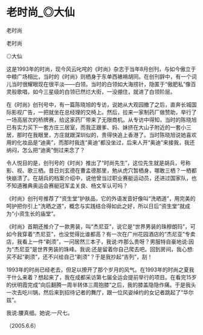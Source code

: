 # 老时尚_◎大仙

老时尚

老时尚

◎大仙

这是1993年的时尚，现今风云叱咤的《时尚》杂志于当年8月创刊，与如今傲立于中粮广场相比，当时的《时尚》则栖身于东单西裱褙胡同。在创刊辞中，有一个词儿当时很耀眼现在很平淡——白领。当时的白领如大海捞针，隐匿于“傲肥私”像百灵般歌唱，如今三星级的白领已然烂大街，一没绷住，就进了白领阶层。

在《时尚》创刊号中，有一篇陈晓旭的专访，说她从大观园撤了之后，直奔长城国际影视广告，一把就坐在总经理的交椅上。然后，拉来一家制药厂做赞助，举行了一场高层次的桥牌赛，给这家药厂带来了无限商机。从专访中得知，当时的陈晓旭已有实力买下一套方庄三居室，而我正跟爹、妈、妹挤在大山子附近的一套小三居，那时在我眼里，方庄就跟深圳似的，贵得快追上香港了。当时陈晓旭说她喜欢用的化妆品是“迪奥”，而那时我连“奥迪”都没坐过，后来人开“奥迪”来接我，我还纳闷，怎么把“迪奥”倒过来念了？

令人悦目的是，创刊号的《时尚》推出了“时尚先生”，这位先生就是胡兵，号称影、视、歌三栖。昔日刘玄德在曹孟德那里，勉从虎穴暂栖身，哪敢三栖？一栖都快崩溃了。在胡兵的档案介绍中，说他曾当过职业赛艇运动员，还进过国家队，也不知道雅典奥运会赛艇冠军孟关良、杨文军认可吗？

《时尚》创刊号推荐了“资生堂”护肤品，它的外语发音好像叫“洗晒道”，用完美的呵护把你引上“洗晒之道”，概念与实践结合得如此之好，所以日后“资生堂”就成为“小资生长的庙堂”。

《时尚》首期还推介了一款男装，叫“杰尼亚”，说它是“世界男装的珠穆朗玛”，可如今我穿着“杰尼亚”，也没觉得比谁都高？有一次在广州花园酒店的“杰尼亚”专卖店，我看上一件“剃须”，一问居然三本子，我说:咋那么贵呀？男服特自豪地说:因为“杰尼亚”是世界男装的珠峰。我说:还是留着你自己爬去吧。回到房间，我心想:买不起“剃须”，还不兴给自己“剃须”？于是我抄起“吉列”，刮！

1993年的时尚已经老去，但足以撩开了那个岁月的风气。在1993年的时尚之夏我干什么来着？想起来了，我在成都采访第七届全运会提前举行的项目。在看完15岁的伏明霞完成“向后翻腾一周半转体三周抱膝”之后，我的膝盖隐隐作痛。于是我头一次去吃川锅，然后来到招待记者的舞厅，跟一位风姿绰约的女记者跳起了“华尔兹”。

我说:腰真细。她说:一尺七。

（2005.6.6）